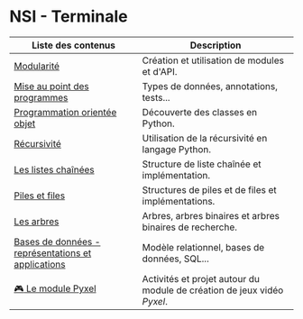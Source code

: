# NSI - Terminale

| Liste des contenus                      | Description                                              |
| --------------------------------------- | -------------------------------------------------------- |
| [Modularité](modularite/index.md) | Création et utilisation de modules et d'API. |
| [Mise au point des programmes](mise_au_point/index.md) | Types de données, annotations, tests... |
| [Programmation orientée objet](poo/index.md) | Découverte des classes en Python. |
| [Récursivité](recursivite/index.md) | Utilisation de la récursivité en langage Python. |
| [Les listes chaînées](listes/index.md) | Structure de liste chaînée et implémentation. |
| [Piles et files](pilesfiles/index.md) | Structures de piles et de files et implémentations. |
| [Les arbres](arbres/index.md) | Arbres, arbres binaires et arbres binaires de recherche. |
| [Bases de données - représentations et applications](bdd/index.md) | Modèle relationnel, bases de données, SQL... |
| [:video_game: Le module Pyxel](pyxel/index.md) | Activités et projet autour du module de création de jeux vidéo *Pyxel*. |